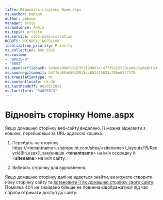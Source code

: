 ```yaml
---
title: Відновіть сторінку Home.aspx
ms.author: pebaum
author: pebaum
manager: scotv
ms.audience: Admin
ms.topic: article
ms.service: o365-administration
ROBOTS: NOINDEX, NOFOLLOW
localization_priority: Priority
ms.collection: Adm_O365
ms.custom:
- "9002970"
- "5683"
ms.openlocfilehash: b49e00d00fc692353f99803cc47ff02c2729cab9c8a9a9bfa3ff4674d785bda5
ms.sourcegitcommit: b5f7da89a650d2915dc652449623c78be6247175
ms.translationtype: MT
ms.contentlocale: uk-UA
ms.lasthandoff: 08/05/2021
ms.locfileid: "54095023"
---
```

# <a name="recover-the-homeaspx-page"></a>Відновіть сторінку Home.aspx

Якщо домашню сторінку веб-сайту видалено, її можна відновити з кошика, перейшовши за URL-адресою кошика.

1. Перейдіть на сторінку https://\<tenantname>.sharepoint.com/sites/\<sitename>/_layouts/15/RecycleBin.aspx?, замінивши <**tenantname**> на ім’я осередку й <**sitename**> на ім’я сайту.

2. Виберіть сторінку для відновлення.

Якщо домашню сторінку далі не вдається знайти, ви можете створити нову сторінку сайту та [встановити її як домашню сторінку свого сайту](https://support.microsoft.com/en-gb/office/use-a-different-page-for-your-sharepoint-site-home-page-35a5022c-f84a-455d-985e-c691ab5dfa17?ui=en-us&rs=en-gb&ad=gb). Помилка 404 не знайдено більше не повинна відображатися під час спроби отримати доступ до сайту.
